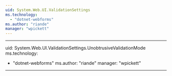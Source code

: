```yaml
---
uid: System.Web.UI.ValidationSettings
ms.technology: 
  - "dotnet-webforms"
ms.author: "riande"
manager: "wpickett"
---
```


---
uid: System.Web.UI.ValidationSettings.UnobtrusiveValidationMode
ms.technology: 
  - "dotnet-webforms"
ms.author: "riande"
manager: "wpickett"
---
